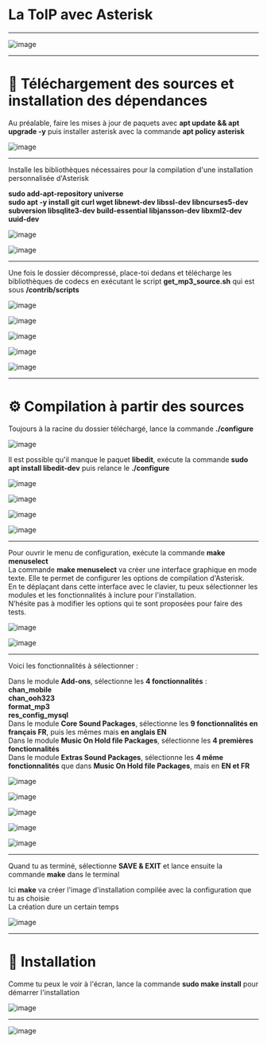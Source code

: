 # La ToIP avec Asterisk   
___

![image](https://github.com/techerbeatrice/La-ToIP_avec_Asterisk/assets/138071140/77933219-1740-4d3a-8592-f8cf1ce1bfa0)

____

#  🔬 Téléchargement des sources et installation des dépendances       

Au préalable, faire les mises à jour de paquets avec **apt update && apt upgrade -y** puis installer asterisk avec la commande **apt policy asterisk**    

![image](https://github.com/techerbeatrice/La-ToIP_avec_Asterisk/assets/138071140/d1134d21-8816-4429-8edf-9f6105730f59)

___

Installe les bibliothèques nécessaires pour la compilation d'une installation personnalisée d'Asterisk   

**sudo add-apt-repository universe**  
**sudo apt -y install git curl wget libnewt-dev libssl-dev libncurses5-dev subversion libsqlite3-dev build-essential libjansson-dev libxml2-dev  uuid-dev**   

![image](https://github.com/techerbeatrice/La-ToIP_avec_Asterisk/assets/138071140/035cfd1b-ec57-4b2e-ae69-1fc3cb5ad8ea)

![image](https://github.com/techerbeatrice/La-ToIP_avec_Asterisk/assets/138071140/f1ad8840-e65b-44ce-b694-962204242b2b)

____     

Une fois le dossier décompressé, place-toi dedans et télécharge les bibliothèques de codecs en exécutant le script **get_mp3_source.sh** qui est sous **/contrib/scripts**      

![image](https://github.com/techerbeatrice/La-ToIP_avec_Asterisk/assets/138071140/a70a0c8c-e291-4d28-9b04-b886cf0bb59b)

![image](https://github.com/techerbeatrice/La-ToIP_avec_Asterisk/assets/138071140/a8eb198f-8ed8-4018-b4b3-cff5ba43b0e4)

![image](https://github.com/techerbeatrice/La-ToIP_avec_Asterisk/assets/138071140/2c16ecef-edce-43f7-ac23-4bb9620096cb)

![image](https://github.com/techerbeatrice/La-ToIP_avec_Asterisk/assets/138071140/e5d40d99-fa88-467d-b9d0-95b032abbdfc)

![image](https://github.com/techerbeatrice/La-ToIP_avec_Asterisk/assets/138071140/779f7ece-7db3-485a-8556-cb08f97ea2d2)

___

#  ⚙️ Compilation à partir des sources   

Toujours à la racine du dossier téléchargé, lance la commande **./configure**   

![image](https://github.com/techerbeatrice/La-ToIP_avec_Asterisk/assets/138071140/37cb62bc-5064-475d-af97-226e0cf1c935)

Il est possible qu'il manque le paquet **libedit**, exécute la commande **sudo apt install libedit-dev** puis relance le **./configure**     

![image](https://github.com/techerbeatrice/La-ToIP_avec_Asterisk/assets/138071140/28e0f195-cfb2-4dc7-a2bf-6b81bd97fce9) 

![image](https://github.com/techerbeatrice/La-ToIP_avec_Asterisk/assets/138071140/81f1157e-889d-4e1a-aa07-39889f1c950c)

![image](https://github.com/techerbeatrice/La-ToIP_avec_Asterisk/assets/138071140/3560a6d1-e433-4059-b9ef-9a3e24c3fe2a)

![image](https://github.com/techerbeatrice/La-ToIP_avec_Asterisk/assets/138071140/02f6eaa5-d010-4f11-bcef-f11eff415729)

____    

Pour ouvrir le menu de configuration, exécute la commande **make menuselect**      
La commande **make menuselect** va créer une interface graphique en mode texte. Elle te permet de configurer les options de compilation d'Asterisk.   
En te déplaçant dans cette interface avec le clavier, tu peux sélectionner les modules et les fonctionnalités à inclure pour l'installation.   
N’hésite pas à modifier les options qui te sont proposées pour faire des tests.  

![image](https://github.com/techerbeatrice/La-ToIP_avec_Asterisk/assets/138071140/10a11c57-aa97-4cc9-b6ab-81e0e13ac901)

![image](https://github.com/techerbeatrice/La-ToIP_avec_Asterisk/assets/138071140/d3d7097f-72b3-400d-9bc8-e8811b47421a)

____

Voici les fonctionnalités à sélectionner :    

Dans le module **Add-ons**, sélectionne les **4 fonctionnalités** :   
**chan_mobile**       
**chan_ooh323**      
**format_mp3**      
**res_config_mysql**      
Dans le module **Core Sound Packages**, sélectionne les **9 fonctionnalités en français FR**, puis les mêmes mais **en anglais EN**       
Dans le module **Music On Hold file Packages**, sélectionne les **4 premières fonctionnalités**     
Dans le module **Extras Sound Packages**, sélectionne les **4 même fonctionnalités** que dans **Music On Hold file Packages**, mais en **EN et FR**    

![image](https://github.com/techerbeatrice/La-ToIP_avec_Asterisk/assets/138071140/7abc238a-bc4d-4d6c-86ea-f2a56c558df4)

![image](https://github.com/techerbeatrice/La-ToIP_avec_Asterisk/assets/138071140/f54e3706-237d-4fe5-a2c6-653d55f81497)

![image](https://github.com/techerbeatrice/La-ToIP_avec_Asterisk/assets/138071140/3054d598-c1a6-4e94-b0b2-5b0cb963cc44)

![image](https://github.com/techerbeatrice/La-ToIP_avec_Asterisk/assets/138071140/99e4c6a5-f48f-4b44-90c2-20094bba3ed7)

![image](https://github.com/techerbeatrice/La-ToIP_avec_Asterisk/assets/138071140/ea15e392-7bd4-4121-aeb4-fe2d5e8c4c1e)

_____

Quand tu as terminé, sélectionne **SAVE & EXIT** et lance ensuite la commande **make** dans le terminal      

Ici **make** va créer l'image d'installation compilée avec la configuration que tu as choisie   
La création dure un certain temps    

![image](https://github.com/techerbeatrice/La-ToIP_avec_Asterisk/assets/138071140/4a92c8e8-465f-4a4d-8295-8799f0f1c0d4)

______

# 🔬 Installation   

Comme tu peux le voir à l'écran, lance la commande **sudo make install** pour démarrer l'installation   

![image](https://github.com/techerbeatrice/La-ToIP_avec_Asterisk/assets/138071140/61d4bca6-765e-420c-a0f0-057a3ec0247d)



____

![image](https://github.com/techerbeatrice/La-ToIP_avec_Asterisk/assets/138071140/cf9d964a-b455-4833-b601-0df8ac21021d)

